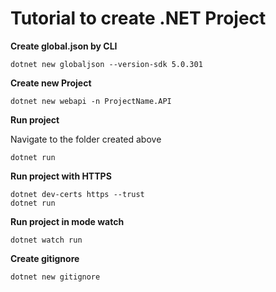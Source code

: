 # Tutorial to create .NET Project

**Create global.json by CLI**

```
dotnet new globaljson --version-sdk 5.0.301 
```

**Create new Project**

```
dotnet new webapi -n ProjectName.API
```

**Run project**

Navigate to the folder created above

```
dotnet run
```

**Run project with HTTPS**

```
dotnet dev-certs https --trust
dotnet run
```

**Run project in mode watch**

```
dotnet watch run
```

**Create gitignore**

```
dotnet new gitignore
```